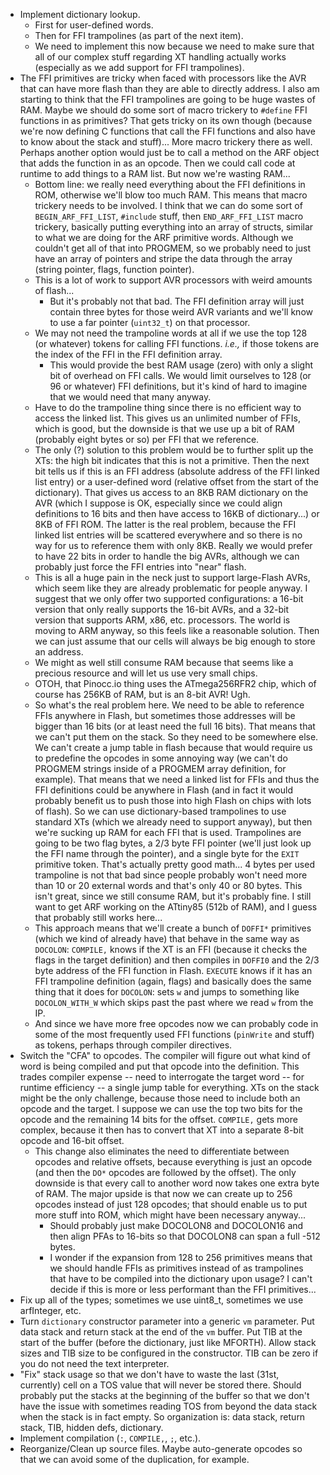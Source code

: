 * Implement dictionary lookup.
  * First for user-defined words.
  * Then for FFI trampolines (as part of the next item).
  * We need to implement this now because we need to make sure that all of our complex stuff regarding XT handling actually works (especially as we add support for FFI trampolines).
* The FFI primitives are tricky when faced with processors like the AVR that can have more flash than they are able to directly address.  I also am starting to think that the FFI trampolines are going to be huge wastes of RAM.  Maybe we should do some sort of macro trickery to `#define` FFI functions in as primitives?  That gets tricky on its own though (because we're now defining C functions that call the FFI functions and also have to know about the stack and stuff)...  More macro trickery there as well.  Perhaps another option would just be to call a method on the ARF object that adds the function in as an opcode.  Then we could call code at runtime to add things to a RAM list.  But now we're wasting RAM...
  * Bottom line: we really need everything about the FFI definitions in ROM, otherwise we'll blow too much RAM.  This means that macro trickery needs to be involved.  I think that we can do some sort of `BEGIN_ARF_FFI_LIST`, `#include` stuff, then `END_ARF_FFI_LIST` macro trickery, basically putting everything into an array of structs, similar to what we are doing for the ARF primitive words.  Although we couldn't get all of that into PROGMEM, so we probably need to just have an array of pointers and stripe the data through the array (string pointer, flags, function pointer).
  * This is a lot of work to support AVR processors with weird amounts of flash...
    * But it's probably not that bad.  The FFI definition array will just contain three bytes for those weird AVR variants and we'll know to use a far pointer (`uint32_t`) on that processor.
  * We may not need the trampoline words at all if we use the top 128 (or whatever) tokens for calling FFI functions.  *i.e.,* if those tokens are the index of the FFI in the FFI definition array.
    * This would provide the best RAM usage (zero) with only a slight bit of overhead on FFI calls.  We would limit ourselves to 128 (or 96 or whatever) FFI definitions, but it's kind of hard to imagine that we would need that many anyway.
  * Have to do the trampoline thing since there is no efficient way to access the linked list.  This gives us an unlimited number of FFIs, which is good, but the downside is that we use up a bit of RAM (probably eight bytes or so) per FFI that we reference.
  * The only (?) solution to this problem would be to further split up the XTs: the high bit indicates that this is not a primitive.  Then the next bit tells us if this is an FFI address (absolute address of the FFI linked list entry) or a user-defined word (relative offset from the start of the dictionary).  That gives us access to an 8KB RAM dictionary on the AVR (which I suppose is OK, especially since we could align definitions to 16 bits and then have access to 16KB of dictionary...) or 8KB of FFI ROM.  The latter is the real problem, because the FFI linked list entries will be scattered everywhere and so there is no way for us to reference them with only 8KB.  Really we would prefer to have 22 bits in order to handle the big AVRs, although we can probably just force the FFI entries into "near" flash.
  * This is all a huge pain in the neck just to support large-Flash AVRs, which seem like they are already problematic for people anyway.  I suggest that we only offer two supported configurations: a 16-bit version that only really supports the 16-bit AVRs, and a 32-bit version that supports ARM, x86, etc. processors.  The world is moving to ARM anyway, so this feels like a reasonable solution.  Then we can just assume that our cells will always be big enough to store an address.
  * We might as well still consume RAM because that seems like a precious resource and will let us use very small chips.
  * OTOH, that Pinocc.io thing uses the ATmega256RFR2 chip, which of course has 256KB of RAM, but is an 8-bit AVR!  Ugh.
  * So what's the real problem here.  We need to be able to reference FFIs anywhere in Flash, but sometimes those addresses will be bigger than 16 bits (or at least need the full 16 bits).  That means that we can't put them on the stack.  So they need to be somewhere else.  We can't create a jump table in flash because that would require us to predefine the opcodes in some annoying way (we can't do PROGMEM strings inside of a PROGMEM array definition, for example).  That means that we need a linked list for FFIs and thus the FFI definitions could be anywhere in Flash (and in fact it would probably benefit us to push those into high Flash on chips with lots of flash).  So we can use dictionary-based trampolines to use standard XTs (which we already need to support anyway), but then we're sucking up RAM for each FFI that is used.  Trampolines are going to be two flag bytes, a 2/3 byte FFI pointer (we'll just look up the FFI name through the pointer), and a single byte for the `EXIT` primitive token.  That's actually pretty good math...  4 bytes per used trampoline is not that bad since people probably won't need more than 10 or 20 external words and that's only 40 or 80 bytes.  This isn't great, since we still consume RAM, but it's probably fine.  I still want to get ARF working on the ATtiny85 (512b of RAM), and I guess that probably still works here...
  * This approach means that we'll create a bunch of `DOFFI*` primitives (which we kind of already have) that behave in the same way as `DOCOLON`: `COMPILE,` knows if the XT is an FFI (because it checks the flags in the target definition) and then compiles in `DOFFI0` and the 2/3 byte address of the FFI function in Flash.  `EXECUTE` knows if it has an FFI trampoline definition (again, flags) and basically does the same thing that it does for `DOCOLON`: sets `w` and jumps to something like `DOCOLON_WITH_W` which skips past the past where we read `w` from the IP.
  * And since we have more free opcodes now we can probably code in some of the most frequently used FFI functions (`pinWrite` and stuff) as tokens, perhaps through compiler directives.
* Switch the "CFA" to opcodes.  The compiler will figure out what kind of word is being compiled and put that opcode into the definition.  This trades compiler expense -- need to interrogate the target word -- for runtime efficiency -- a single jump table for everything.  XTs on the stack might be the only challenge, because those need to include both an opcode and the target.  I suppose we can use the top two bits for the opcode and the remaining 14 bits for the offset.  `COMPILE,` gets more complex, because it then has to convert that XT into a separate 8-bit opcode and 16-bit offset.
  * This change also eliminates the need to differentiate between opcodes and relative offsets, because everything is just an opcode (and then the `DO*` opcodes are followed by the offset).  The only downside is that every call to another word now takes one extra byte of RAM.  The major upside is that now we can create up to 256 opcodes instead of just 128 opcodes; that should enable us to put more stuff into ROM, which might have been necessary anyway...
    * Should probably just make DOCOLON8 and DOCOLON16 and then align PFAs to 16-bits so that DOCOLON8 can span a full -512 bytes.
    * I wonder if the expansion from 128 to 256 primitives means that we should handle FFIs as primitives instead of as trampolines that have to be compiled into the dictionary upon usage?  I can't decide if this is more or less performant than the FFI primitives...
* Fix up all of the types; sometimes we use uint8_t, sometimes we use arfInteger, etc.
* Turn `dictionary` constructor parameter into a generic `vm` parameter.  Put data stack and return stack at the end of the `vm` buffer.  Put TIB at the start of the buffer (before the dictionary, just like MFORTH).  Allow stack sizes and TIB size to be configured in the constructor.  TIB can be zero if you do not need the text interpreter.
* "Fix" stack usage so that we don't have to waste the last (31st, currently) cell on a TOS value that will never be stored there.  Should probably put the stacks at the beginning of the buffer so that we don't have the issue with sometimes reading TOS from beyond the data stack when the stack is in fact empty.  So organization is: data stack, return stack, TIB, hidden defs, dictionary.
* Implement compilation (`:`, `COMPILE,`, `;`, etc.).
* Reorganize/Clean up source files.  Maybe auto-generate opcodes so that we can avoid some of the duplication, for example.
